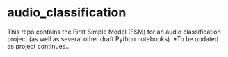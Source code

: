 # audio_classification
This repo contains the First Simple Model (FSM) for an audio classification project (as well as several other draft Python notebooks).
*To be updated as project continues...
